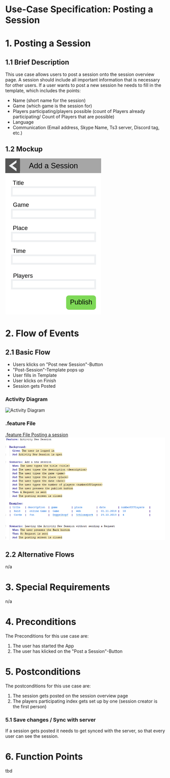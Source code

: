 # Use-Case Specification: Posting a Session

# 1. Posting a Session

## 1.1 Brief Description
This use case allows users to post a session onto the session overview page. A session should include all important information that is necessary for other users. If a user wants to post a new session he needs to fill in the template, which includes the points:
- Name (short name for the session)
- Game (which game is the session for)
- Players participating/players possible (count of Players already participating/ Count of Players that are possible)
- Language 
- Communication (Email address, Skype Name, Ts3 server, Discord tag, etc.)

## 1.2 Mockup 
![Mockup Post a Session](../mockups/post_a_session_mockup.png)

# 2. Flow of Events

## 2.1 Basic Flow
- Users klicks on "Post new Session"-Button
- "Post-Session"-Template pops up
- User fills in Template
- User klicks on Finish
- Session gets Posted

### Activity Diagram
![Activity Diagram](../activity_diagrams/UCD1_Post_Session.png)

### .feature File

[.feature File Posting a session](../../frontend/app/src/androidTest/assets/UC1_Post_Session.feature)
![.feature File Posting a Session](../UC1_Feature_File.png)

## 2.2 Alternative Flows
n/a

# 3. Special Requirements
n/a

# 4. Preconditions
The Preconditions for this use case are:
1. The user has started the App
2. The user has klicked on the "Post a Session"-Button

# 5. Postconditions
The postconditions for this use case are:
1. The session gets posted on the session overview page
2. The players participating index gets set up by one (session creator is the first person)

### 5.1 Save changes / Sync with server

If a session gets posted it needs to get synced with the server, so that every user can see the session.


# 6. Function Points
tbd
